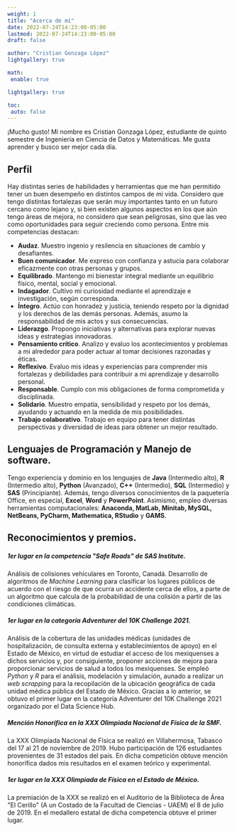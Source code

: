 ```yaml
---
weight: 1
title: "Acerca de mí"
date: 2022-07-24T14:23:00-05:00
lastmod: 2022-07-24T14:23:00-05:00
draft: false

author: "Cristian Gonzaga López"
lightgallery: true

math:
 enable: true

lightgallery: true

toc:
 auto: false
---
```

¡Mucho gusto! Mi nombre es Cristian Gonzaga López, estudiante de quinto semestre de Ingeniería en Ciencia de Datos y Matemáticas. 
Me gusta aprender y busco ser mejor cada día.

## Perfil
Hay distintas series de habilidades y herramientas que me han permitido tener un buen desempeño en
distintos campos de mi vida. Considero que tengo distintas fortalezas que serán muy importantes tanto en 
un futuro cercano como lejano y, si bien existen algunos aspectos en los que aún tengo áreas de mejora, no considero que
sean peligrosas, sino que las veo como oportunidades para seguir creciendo como persona. Entre mis competencias destacan:

* **Audaz**. Muestro ingenio y resilencia en situaciones de cambio y desafiantes.
* **Buen comunicador**. Me expreso con confianza y astucia para colaborar
eficazmente con otras personas y grupos.
* **Equilibrado**. Mantengo mi bienestar integral mediante un equilibrio físico, 
mental, social y emocional.
* **Indagador**. Cultivo mi curiosidad mediante el aprendizaje e investigación, según 
corresponda. 
* **Íntegro**. Actúo con honradez y justicia, teniendo respeto por la dignidad y los derechos de 
las demás personas. Además, asumo la responsabilidad de mis actos y sus consecuencias.
* **Liderazgo**. Propongo iniciativas y alternativas para explorar nuevas ideas
y estrategias innovadoras. 
* **Pensamiento crítico**. Analizo y evaluo los acontecimientos y problemas
a mi alrededor para poder actuar al tomar decisiones razonadas y éticas.
* **Reflexivo**. Evaluo mis ideas y experiencias para comprender mis fortalezas
y debilidades para contribuir a mi aprendizaje y desarrollo personal.
* **Responsable**. Cumplo con mis obligaciones de forma comprometida y disciplinada.
* **Solidario**. Muestro empatía, sensibilidad y respeto por los demás, ayudando
y actuando en la medida de mis posibilidades.
* **Trabajo colaborativo**. Trabajo en equipo para tener distintas perspectivas
y diversidad de ideas para obtener un mejor resultado.


## Lenguajes de Programación y Manejo de software.
Tengo experiencia y dominio en los lenguajes de **Java** (Intermedio alto), 
**R** (Intermedio alto), **Python** (Avanzado), **C++** (Intermedio), **SQL** (Intermedio) y 
**SAS** (Principiante). Además, tengo diversos conocimientos de la paquetería Office,
en especial, **Excel**, **Word** y **PowerPoint**. Asimismo, empleo diversas herramientas
computacionales: **Anaconda, MatLab, Minitab, MySQL, NetBeans, PyCharm, Mathematica, RStudio**
y **GAMS**.

## Reconocimientos y premios.
##### 1er lugar en la competencia "Safe Roads" de SAS Institute.
Análisis de colisiones vehículares en Toronto, Canadá. Desarrollo de algoritmos de 
*Machine Learning* para clasificar los lugares públicos de acuerdo con el riesgo de que
ocurra un accidente cerca de ellos, a parte de un algoritmo que calcula de la probabilidad de una
colisión a partir de las condiciones climáticas.


##### 1er lugar en la categoría Adventurer del 10K Challenge 2021.
Análisis de la cobertura de las unidades médicas (unidades de hospitalización, 
de consulta externa y establecimientos de apoyo) en el Estado de México, en 
virtud de estudiar el acceso de los mexiquenses a dichos servicios y, por consiguiente,
proponer acciones de mejora para proporcionar servicios de salud a todos los mexiquenses.
Se empleó *Python* y *R* para el análisis, modelación y simulación, aunado a realizar un *web scrapping* para la 
recopilación de la ubicación geográfica de cada unidad médica pública del Estado de México. 
Gracias a lo anterior, se obtuvo el primer lugar en la categoría Adventurer del 10K Challenge 2021
organizado por el Data Science Hub.


##### Mención Honorífica en la XXX Olimpiada Nacional de Física de la SMF.
La XXX Olimpiada Nacional de Física se realizó en Villahermosa, Tabasco del
17 al 21 de noviembre de 2019. Hubo participación de 126 estudiantes provenientes 
de 31 estados del país. En dicha competición obtuve mención honorífica dados 
mis resultados en el examen teórico y experimental.


##### 1er lugar en la XXX Olimpiada de Física en el Estado de México.
La premiación de la XXX se realizó en el Auditorio de la Biblioteca de Área "El Cerillo"
(A un Costado de la Facultad de Ciencias - UAEM) el 8 de julio de 2019. En el medallero
estatal de dicha competencia obtuve el primer lugar.


